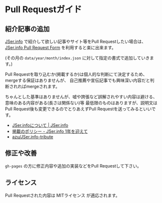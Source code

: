 # Pull Requestガイド

## 紹介記事の追加

[JSer.info](http://jser.info/ "JSer.info") で紹介して欲しい記事やサイト等をPull Requestしたい場合は、
[JSer.info Pull Request Form](http://azu.github.io/JSer.info-tribute/ "JSer.info Pull Request Form") を利用すると楽に出来ます。

(その月の `data/year/month/index.json` に対して指定の書式で追加していきます。)

Pull Requestを取り込むか(掲載するか)は個人的な判断にて決定するため、mergeする保証はありませんが、
自己推薦や宣伝記事でも興味深い内容だと判断されればmergeされます。

ちゃんとした基準はありませんが、嘘や誇張など誤解されやすい内容は避ける、意味のある内容がある(長さは関係ない)等
最低限のものはありますが、説明文はPull Request後も変更できるのでとりあえずPull Requestを送ってみるといいです。

* [JSer.infoについて | JSer.info](http://jser.info/about "JSer.infoについて | JSer.info")
* [掲載のポリシー - JSer.info 1年を迎えて](http://azu.github.io/slide/offline_study/jser_info.html#slide6 "掲載のポリシー")
* [azu/JSer.info-tribute](https://github.com/azu/JSer.info-tribute/ "azu/JSer.info-tribute")

## 修正や改善

`gh-pages` の方に修正内容や追加の実装などをPull Requestして下さい。

## ライセンス

Pull Requestされた内容は MITライセンス が適応されます。